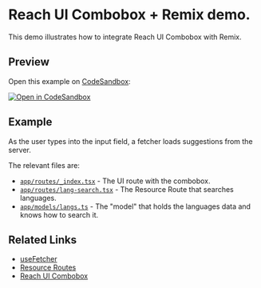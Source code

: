 # Reach UI Combobox + Remix demo.

This demo illustrates how to integrate Reach UI Combobox with Remix.

## Preview

Open this example on [CodeSandbox](https://codesandbox.com):

[![Open in CodeSandbox](https://codesandbox.io/static/img/play-codesandbox.svg)](https://codesandbox.io/s/github/remix-run/examples/tree/main/combobox-resource-route)

## Example

As the user types into the input field, a fetcher loads suggestions from the server.

The relevant files are:

- [`app/routes/_index.tsx`](app/routes/_index.tsx) - The UI route with the combobox.
- [`app/routes/lang-search.tsx`](app/routes/lang-search.tsx) - The Resource Route that searches languages.
- [`app/models/langs.ts`](app/models/langs.ts) - The "model" that holds the languages data and knows how to search it.

## Related Links

- [useFetcher](https://remix.run/hooks/use-fetcher)
- [Resource Routes](https://remix.run/guides/resource-routes)
- [Reach UI Combobox](https://reach.tech/combobox)
